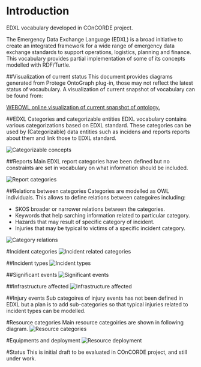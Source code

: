 # Introduction
EDXL vocabulary developed in COnCORDE project.

The Emergency Data Exchange Language (EDXL) is a broad initiative to create an integrated framework for a wide range of emergency data exchange standards to support operations, logistics, planning and finance. This vocabulary provides partial implementation of some of  its concepts modelled with RDF/Turtle.

##Visualization of current status
This document provides diagrams generated from Protege OntoGraph plug-in, those may not reflect the latest status of vocaubulary. A visualization of current snapshot of vocabulary can be found from:

[WEBOWL online visualization of current snapshot of ontology.](http://vowl.visualdataweb.org/webvowl/#iri=https://raw.githubusercontent.com/OntoRep/EDXL/master/EDXL.ttl "WEBOWL visualization")

##EDXL Categories and categorizable entities
EDXL vocabulary contains various categorizations based on EDXL standard.  These categories can be used by (Categorizable) data entities such as incidens and reports reports about them and link those to EDXL standard.

![Categorizable concepts](https://raw.githubusercontent.com/OntoRep/EDXL/master/CategorizableCategories.png)

##Reports 
Main EDXL report categories have been defined but no constraints are set in vocabulary on what information should be included. 

![Report categories](https://raw.githubusercontent.com/OntoRep/EDXL/master/ReportCategories.png)

##Relations between categories
Categories are modelled as OWL individuals. This allows to define relations between categoires including: 
* SKOS broader or narrower relations between the categories. 
* Keywords that help sarching information related to particular category.
* Hazards that may result of specific category of incident.
* Injuries that may be typical to victims of a specific incident category.

![Category relations](https://raw.githubusercontent.com/OntoRep/EDXL/master/CategoryRelations.png)

#Incident categories
![Incident related categories](https://raw.githubusercontent.com/OntoRep/EDXL/master/IncidentCategories.png)

##Incident types
![Incident types](https://github.com/OntoRep/EDXL/blob/master/IncidentTypes.png)

##Significant events
![Significant events](https://raw.githubusercontent.com/OntoRep/EDXL/master/SignificantEventCategories.png)

##Infrastructure affected
![Infrastructure affected](https://github.com/OntoRep/EDXL/blob/master/InfrastructureAffected.png)

##Injury events
Sub categoires of injury events has not been defined in EDXL but a plan is to add sub-categories so that typical injuries related to incident types can be modelled.

#Resource categories
Main resource categoiries are shown in following diagram.
![Resource categories](https://raw.githubusercontent.com/OntoRep/EDXL/master/ResourceCategories.png)

#Equipments and deployment
![Resource deployment](https://raw.githubusercontent.com/OntoRep/EDXL/master/DeploymentAndEquipmentCategories.png)


#Status
This is initial draft to be evaluated in COnCORDE project, and still under work.




